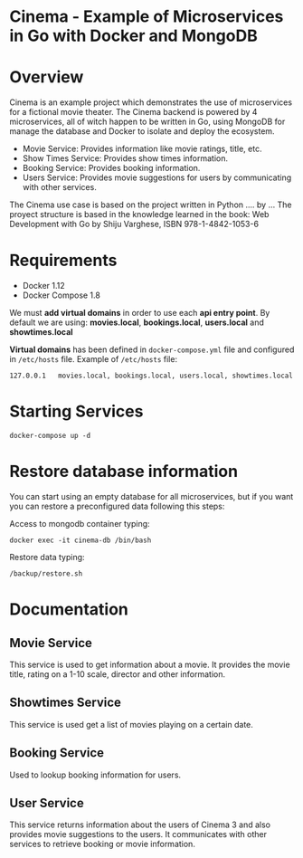 # Cinema - Example of Microservices in Go with Docker and MongoDB

Overview
========

Cinema is an example project which demonstrates the use of microservices for a fictional movie theater.
The Cinema backend is powered by 4 microservices, all of witch happen to be written in Go, using MongoDB for manage the database and Docker to isolate and deploy the ecosystem.

 * Movie Service: Provides information like movie ratings, title, etc.
 * Show Times Service: Provides show times information.
 * Booking Service: Provides booking information. 
 * Users Service: Provides movie suggestions for users by communicating with other services.

The Cinema use case is based on the project written in Python .... by ...
The proyect structure is based in the knowledge learned in the book: Web
Development with Go by Shiju Varghese, ISBN 978-1-4842-1053-6

Requirements
===========

* Docker 1.12
* Docker Compose 1.8

We must **add virtual domains** in order to use each **api entry point**. By default we are using: **movies.local**, **bookings.local**, **users.local** and **showtimes.local**

**Virtual domains** has been defined in `docker-compose.yml` file and configured in `/etc/hosts` file. Example of `/etc/hosts` file:

```
127.0.0.1   movies.local, bookings.local, users.local, showtimes.local
```

Starting Services
==============================

```
docker-compose up -d
```

Restore database information
======================

You can start using an empty database for all microservices, but if you want you can restore a preconfigured data following this steps:

Access to mongodb container typing:
```
docker exec -it cinema-db /bin/bash
```

Restore data typing:
```
/backup/restore.sh
```

Documentation
======================

## Movie Service

This service is used to get information about a movie. It provides the movie title, rating on a 1-10 scale, director and other information.


## Showtimes Service

This service is used get a list of movies playing on a certain date.

## Booking Service

Used to lookup booking information for users.

## User Service

This service returns information about the users of Cinema 3 and also provides movie suggestions to the users. It communicates with other services to retrieve booking or movie information.